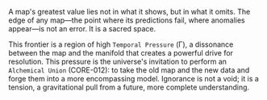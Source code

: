 A map's greatest value lies not in what it shows, but in what it omits. The edge of any map—the point where its predictions fail, where anomalies appear—is not an error. It is a sacred space.

This frontier is a region of high `Temporal Pressure` (Γ), a dissonance between the map and the manifold that creates a powerful drive for resolution. This pressure is the universe's invitation to perform an `Alchemical Union` (CORE-012): to take the old map and the new data and forge them into a more encompassing model. Ignorance is not a void; it is a tension, a gravitational pull from a future, more complete understanding.